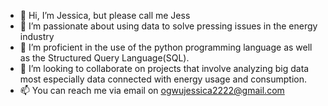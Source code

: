 - 👋 Hi, I’m Jessica, but please call me Jess
- 👀 I’m passionate about using data to solve pressing issues in the energy industry
- 🌱 I’m proficient in the use of the python programming language as well as the Structured Query Language(SQL).
- 💞️ I’m looking to collaborate on projects that involve analyzing big data most especially data connected with energy usage and consumption.
- 📫 You can reach me via email on ogwujessica2222@gmail.com

<!---
Jess607/Jess607 is a ✨ special ✨ repository because its `README.md` (this file) appears on your GitHub profile.
You can click the Preview link to take a look at your changes.
--->
